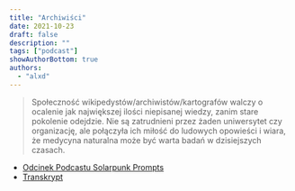 ```yaml
---
title: "Archiwiści"
date: 2021-10-23
draft: false
description: ""
tags: ["podcast"]
showAuthorBottom: true
authors:
  - "alxd"
---
```


> Społeczność wikipedystów/archiwistów/kartografów walczy o ocalenie jak największej ilości niepisanej wiedzy, zanim stare pokolenie odejdzie. Nie są zatrudnieni przez żaden uniwersytet czy organizację, ale połączyła ich miłość do ludowych opowieści i wiara, że medycyna naturalna może być warta badań w dzisiejszych czasach.

- [Odcinek Podcastu Solarpunk Prompts](https://podcast.tomasino.org/@SolarpunkPrompts/episodes/the-archivists)
- [Transkrypt](https://wiki.tomasino.org/writing/Solarpunk-Prompts---The-Archivists)
